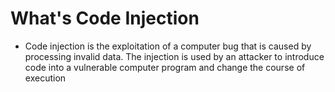 # What's Code Injection
* Code injection is the exploitation of a computer bug that is caused by processing invalid data. The injection is used by an attacker to introduce code into a vulnerable computer program and change the course of execution
